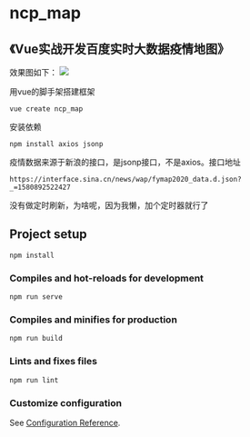 # ncp_map

## 《Vue实战开发百度实时大数据疫情地图》

效果图如下：
![](https://timegods.oss-cn-shenzhen.aliyuncs.com/markdown/yqmap.jpg)

用vue的脚手架搭建框架
```
vue create ncp_map
```

安装依赖
```
npm install axios jsonp
```

疫情数据来源于新浪的接口，是jsonp接口，不是axios。接口地址
```
https://interface.sina.cn/news/wap/fymap2020_data.d.json?_=1580892522427
```

没有做定时刷新，为啥呢，因为我懒，加个定时器就行了

## Project setup
```
npm install
```

### Compiles and hot-reloads for development
```
npm run serve
```

### Compiles and minifies for production
```
npm run build
```

### Lints and fixes files
```
npm run lint
```

### Customize configuration
See [Configuration Reference](https://cli.vuejs.org/config/).
